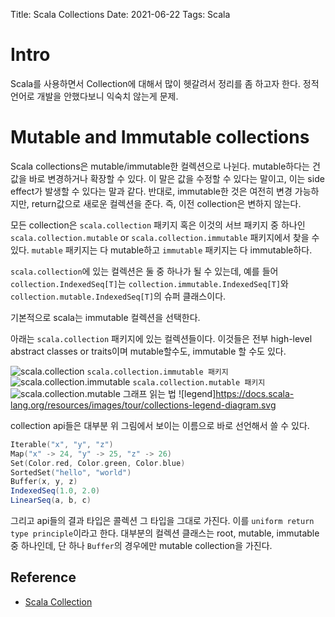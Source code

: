 Title: Scala Collections
Date: 2021-06-22
Tags: Scala

# Intro

Scala를 사용하면서 Collection에 대해서 많이 헷갈려서 정리를 좀 하고자 한다. 정적 언어로 개발을 안했다보니 익숙치 않는게 문제.

# Mutable and Immutable collections

Scala collections은 mutable/immutable한 컬렉션으로 나뉜다. mutable하다는 건 값을 바로 변경하거나 확장할 수 있다. 이 말은 값을 수정할 수 있다는 말이고, 이는 side effect가 발생할 수 있다는 말과 같다. 반대로, immutable한 것은 여전히 변경 가능하지만, return값으로 새로운 컬렉션을 준다. 즉, 이전 collection은 변하지 않는다.

모든 collection은 `scala.collection` 패키지 혹은 이것의 서브 패키지 중 하나인 `scala.collection.mutable` or `scala.collection.immutable` 패키지에서 찾을 수 있다. `mutable` 패키지는 다 mutable하고 `immutable` 패키지는 다 immutable하다.

`scala.collection`에 있는 컬렉션은 둘 중 하나가 될 수 있는데, 예를 들어 `collection.IndexedSeq[T]`는 `collection.immutable.IndexedSeq[T]`와 `collection.mutable.IndexedSeq[T]`의 슈퍼 클래스이다.

기본적으로 scala는 immutable 컬렉션을 선택한다.

아래는 `scala.collection` 패키지에 있는 컬렉션들이다. 이것들은 전부 high-level abstract classes or traits이며 mutable할수도, immutable 할 수도 있다.

![scala.collection](https://docs.scala-lang.org/resources/images/tour/collections-diagram-213.svg)
`scala.collection.immutable 패키지`
![scala.collection.immutable](https://docs.scala-lang.org/resources/images/tour/collections-immutable-diagram-213.svg)
`scala.collection.mutable 패키지`
![scala.collection.mutable](https://docs.scala-lang.org/resources/images/tour/collections-mutable-diagram-213.svg)
그래프 읽는 법
![legend]https://docs.scala-lang.org/resources/images/tour/collections-legend-diagram.svg

collection api들은 대부분 위 그림에서 보이는 이름으로 바로 선언해서 쓸 수 있다.
```scala
Iterable("x", "y", "z")
Map("x" -> 24, "y" -> 25, "z" -> 26)
Set(Color.red, Color.green, Color.blue)
SortedSet("hello", "world")
Buffer(x, y, z)
IndexedSeq(1.0, 2.0)
LinearSeq(a, b, c)
```

그리고 api들의 결과 타입은 콜렉션 그 타입을 그대로 가진다. 이를 `uniform return type principle`이라고 한다. 대부분의 컬렉션 클래스는 root, mutable, immutable 중 하나인데, 단 하나 `Buffer`의 경우에만 mutable collection을 가진다.

## Reference

- [Scala Collection][scala_collection]

[scala_collection]: https://docs.scala-lang.org/overviews/collections-2.13/overview.html
